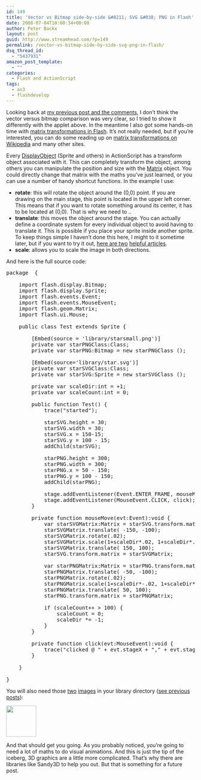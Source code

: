 ```yaml
---
id: 149
title: 'Vector vs Bitmap side-by-side &#8211; SVG &#038; PNG in Flash'
date: 2008-07-04T10:00:34+00:00
author: Peter Backx
layout: post
guid: http://www.streamhead.com/?p=149
permalink: /vector-vs-bitmap-side-by-side-svg-png-in-flash/
dsq_thread_id:
  - "5437931"
amazon_post_template:
  - ""
categories:
  - Flash and ActionScript
tags:
  - as3
  - flashdevelop
---
```

Looking back at <a title="previous post on vector graphics in Flash" href="http://www.streamhead.com/?p=136" target="_blank">my previous post and the comments</a>, I don&#8217;t think the vector versus bitmap comparison was very clear, so I tried to show it differently with the applet above. In the meantime I also got some hands-on time with <a title="Flash Matrix API" href="http://livedocs.adobe.com/flex/3/langref/flash/geom/Matrix.html" target="_blank">matrix transformations in Flash</a>. It&#8217;s not really needed, but if you&#8217;re interested, you can do some reading up on <a title="matrix math" href="http://en.wikipedia.org/wiki/Transformation_matrix" target="_blank">matrix transformations on Wikipedia</a> and many other sites.
  
<!--more-->


  
Every <a title="AS3 DisplayObject" href="http://livedocs.adobe.com/flex/3/langref/flash/display/DisplayObject.html" target="_blank">DisplayObject</a> (Sprite and others) in ActionScript has a transform object associated with it. This can completely transform the object, among others you can manipulate the position and size with the <a title="AS3 Matrix" href="http://livedocs.adobe.com/flex/3/langref/flash/geom/Matrix.html" target="_blank">Matrix</a> object. You could directly change that matrix with the maths you&#8217;ve just learned, or you can use a number of handy shortcut functions. In the example I use:

  * **rotate**: this will rotate the object around the (0,0) point. If you are drawing on the main stage, this point is located in the upper left corner. This means that if you want to rotate something around its center, it has to be located at (0,0). That is why we need to ..
  * **translate**: this moves the object around the stage. You can actually define a coordinate system for every individual object to avoid having to translate it. This is possible if you place your sprite inside another sprite. To keep things simple I haven&#8217;t done this here, I might to it sometime later, but if you want to try it out, <a title="coorindate system in Flash" href="http://www.lukamaras.com/tutorials/actionscript/flash-coordinate-system-explained.html" target="_blank">here are two</a> <a title="Flash Solar System" href="http://www.flashandmath.com/intermediate/children/index.html" target="_blank">helpful articles</a>.
  * **scale**: allows you to scale the image in both directions.

And here is the full source code:

<pre lang="ActionScript">package  {

	import flash.display.Bitmap;
	import flash.display.Sprite;
	import flash.events.Event;
	import flash.events.MouseEvent;
	import flash.geom.Matrix;
	import flash.ui.Mouse;

	public class Test extends Sprite {

		[Embed(source = 'library/starsmall.png')]
		private var starPNGClass:Class;
		private var starPNG:Bitmap = new starPNGClass ();

		[Embed(source='library/star.svg')]
		private var starSVGClass:Class;
		private var starSVG:Sprite = new starSVGClass ();

		private var scaleDir:int = +1;
		private var scaleCount:int = 0;

		public function Test() {
			trace("started");

			starSVG.height = 30;
			starSVG.width = 30;
			starSVG.x = 150-15;
			starSVG.y = 100 - 15;
			addChild(starSVG);

			starPNG.height = 300;
			starPNG.width = 300;
			starPNG.x = 50 - 150;
			starPNG.y = 100 - 150;
			addChild(starPNG);

			stage.addEventListener(Event.ENTER_FRAME, mouseMove);
			stage.addEventListener(MouseEvent.CLICK, click);
		}

		private function mouseMove(evt:Event):void {
			var starSVGMatrix:Matrix = starSVG.transform.matrix;
			starSVGMatrix.translate( -150, -100);
			starSVGMatrix.rotate(.02);
			starSVGMatrix.scale(1+scaleDir*.02, 1+scaleDir*.02);
			starSVGMatrix.translate( 150, 100);
			starSVG.transform.matrix = starSVGMatrix;

			var starPNGMatrix:Matrix = starPNG.transform.matrix;
			starPNGMatrix.translate( -50, -100);
			starPNGMatrix.rotate(.02);
			starPNGMatrix.scale(1+scaleDir*-.02, 1+scaleDir*-.02);
			starPNGMatrix.translate( 50, 100);
			starPNG.transform.matrix = starPNGMatrix;

			if (scaleCount++ &gt; 100) {
				scaleCount = 0;
				scaleDir *= -1;
			}
		}

		private function click(evt:MouseEvent):void {
			trace("clicked @ " + evt.stageX + "," + evt.stageY);
		}

	}

}</pre>

You will also need those <a title="bitmap star" href="http://www.streamhead.com/wp-content/uploads/2008/06/starsmall.png" target="_blank">two</a> <a title="vector star" href="http://www.streamhead.com/wp-content/uploads/2008/06/star.svg" target="_blank">images</a> in your library directory (<a title="using resources in FlashDevelop" href="http://www.streamhead.com/?p=98" target="_blank">see previous posts</a>):

<img class="alignnone size-full wp-image-152" title="starsmall" src="http://www.streamhead.com/wp-content/uploads/2008/06/starsmall.png" alt="" width="80" height="83" /><img class="alignright size-full wp-image-153" title="star1" src="http://www.streamhead.com/wp-content/uploads/2008/06/star1.svg" alt="" />

And that should get you going. As you probably noticed, you&#8217;re going to need a lot of maths to do visual animations. And this is just the tip of the iceberg, 3D graphics are a little more complicated. That&#8217;s why there are libraries like Sandy3D to help you out. But that is something for a future post.

<!-- AddThis Advanced Settings generic via filter on the_content -->

<!-- AddThis Share Buttons generic via filter on the_content -->